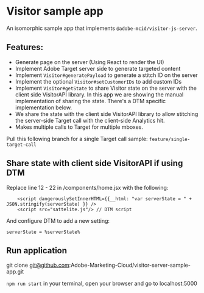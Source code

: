 # Visitor sample app

An isomorphic sample app that implements `@adobe-mcid/visitor-js-server`.

## Features:

- Generate page on the server (Using React to render the UI)
- Implement Adobe Target server side to generate targeted content
- Implement `Visitor#generatePayload` to generate a stitch ID on the server
- Implement the optional `Visitor#setCustomerIDs` to add custom IDs
- Implement `Visitor#getState` to share Visitor state on the server with the client side VisitorAPI library. In this app we are showing the manual implementation of sharing the state. There's a DTM specific implementation below.
- We share the state with the client side VisitorAPI library to allow stitching the server-side Target call with the client-side Analytics hit.
- Makes multiple calls to Target for multiple mboxes.

Pull this following branch for a single Target call sample: `feature/single-target-call`


## Share state with client side VisitorAPI if using DTM

Replace line 12 - 22 in /components/home.jsx with the following:

```
    <script dangerouslySetInnerHTML={{__html: "var serverState = " + JSON.stringify(serverState) }} />
    <script src="sattelite.js"/> // DTM script
```

And configure DTM to add a new setting:

`serverState = %serverState%`

## Run application

git clone git@github.com:Adobe-Marketing-Cloud/visitor-server-sample-app.git

`npm run start` in your terminal, open your browser and go to localhost:5000

